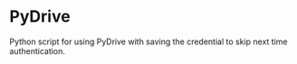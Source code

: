 # PyDrive
Python script for using PyDrive with saving the credential to skip next time authentication.
